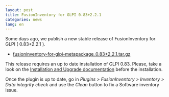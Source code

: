 ```yaml
---
layout: post
title: FusionInventory for GLPI 0.83+2.2.1
categories: news
lang: en
---
```


Some days ago, we publish a new stable release of FusionInventory for GLPI ( 0.83+2.2.1 ).

* [fusioninventory-for-glpi-metapackage_0.83+2.2.1.tar.gz](http://forge.fusioninventory.org/attachments/download/952/fusioninventory-for-glpi-metapackage_0.83+2.2.1.tar.gz)

This release requires an up to date installation of GLPI 0.83. Please, take a look on the [Installation
and Upgrade documentation](https://documentation.fusioninventory.org/%20FusionInventory_for_GLPI/%20%20Installation%20%26%20update/1.installation/) before the installation.

Once the plugin is up to date, go in _Plugins > FusionInventory > Inventory > Data integrity check_
and use the _Clean_ button to fix a Software inventory issue.


